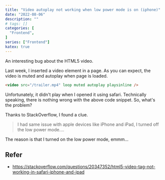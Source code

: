 ```yaml
---
title: "Video autoplay not working when low power mode is on (iphone)"
date: "2022-08-06"
description: ""
# tags: []
categories: [
  "Frontend",
]
series: ["Frontend"]
katex: true
---
```


An interesting bug about the HTML5 video.

<!--more-->

Last week, I inserted a video element in a page. As you can expect, the video is muted and autoplay when page is loaded. 

```html
<video src="/trailer.mp4" loop muted autoplay playsinline />
```

Unfortunately, it didn't play when I opened it using safari. Technically speaking, there is nothing wrong with the above code snippet. So, what's the problem? 

Thanks to StackOverflow, I found a clue.

> I had same issue with apple devices like iPhone and iPad, I turned off the low power mode....

The reason is that I turned on the low power mode, emmm...


## Refer
- https://stackoverflow.com/questions/20347352/html5-video-tag-not-working-in-safari-iphone-and-ipad
